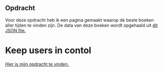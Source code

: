 ## Opdracht
Voor deze opdracht heb ik een pagina gemaakt waarop de beste boeken aller tijden te vinden zijn. De data van deze boeken wordt opgehaald uit <a href=https://raw.githubusercontent.com/benoitvallon/100-best-books/master/books.json/>dit JSON file.</a>

<h1> Keep users in contol </h1> 


<a href=https://lisaoude.github.io/frontend-voor-designers-1920/opdracht3/> Hier is mijn opdracht te vinden. </a>